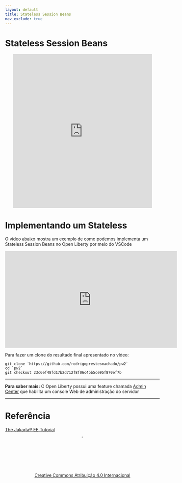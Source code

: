 ```yaml
---
layout: default
title: Stateless Session Beans
nav_exclude: true
---
```


# Stateless Session Beans

<center>
<iframe src="https://pw2.rpmhub.dev/topicos/stateless/slides/index.html#/" title="Stateless Session Beans" width="90%" height="500" style="border:none;"></iframe>
</center>

# Implementando um Stateless

O vídeo abaixo mostra um exemplo de como podemos implementa um Stateless Session Beans no Open Liberty por meio do VSCode

<center>
<iframe width="560" height="315" src="https://www.youtube.com/embed/gMfJjPpbCR8" title="Stateless" frameborder="0" allow="accelerometer; autoplay; clipboard-write; encrypted-media; gyroscope; picture-in-picture" allowfullscreen></iframe>
</center>

Para fazer um clone do resultado final apresentado no vídeo:

    git clone `https://github.com/rodrigoprestesmachado/pw2`
    cd `pw2`
    git checkout 23c6ef48fd17b2d712f8f06c4bb5ce95f870ef7b

---
**Para saber mais:** O Open Liberty possui uma feature chamada [Admin Center](https://openliberty.io/blog/2021/04/21/admin-center-21004.html#TAG_1) que habilita um console Web de administração do servidor

---

# Referência 

[The Jakarta® EE Tutorial](https://eclipse-ee4j.github.io/jakartaee-tutorial/#the-lifecycles-of-enterprise-beans)

<center>
<a href="https://rpmhub.dev" target="blanck"><img src="../../imgs/logo.png" alt="Rodrigo Prestes Machado" width="3%" height="3%" border=0 style="border:0; text-decoration:none; outline:none"></a><br/>
<a rel="license" href="http://creativecommons.org/licenses/by/4.0/">Creative Commons Atribuição 4.0 Internacional</a>
</center>